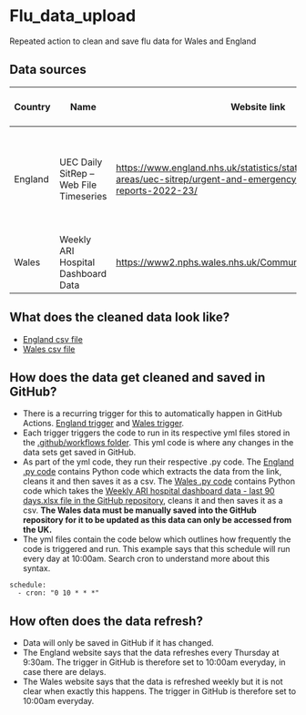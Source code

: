 # Flu_data_upload

Repeated action to clean and save flu data for Wales and England

## Data sources

| Country | Name | Website link | Public dashboard Link | Direct data link |
| --- | --- | --- | --- | --- |
| England	| UEC Daily SitRep – Web File Timeseries| https://www.england.nhs.uk/statistics/statistical-work-areas/uec-sitrep/urgent-and-emergency-care-daily-situation-reports-2022-23/ | None | The link changes, see the "UEC Daily SitRep – Web File Timeseries" link on the website. |
| Wales	| Weekly ARI Hospital Dashboard Data | https://www2.nphs.wales.nhs.uk/CommunitySurveillanceDocs.nsf | [Tableau](https://public.tableau.com/app/profile/public.health.wales.health.protection/viz/ARI-Hospitaladmissionsdashboard/ARIhospitaladmissionsdashboard?publish=yes) | [Direct download](https://www2.nphs.wales.nhs.uk/CommunitySurveillanceDocs.nsf/3dc04669c9e1eaa880257062003b246b/023d7e78efdbcc3980258917005779d4/$FILE/Weekly%20ARI%20hospital%20dashboard%20data%20-%20last%2090%20days.xlsx) |

## What does the cleaned data look like?
- [England csv file](https://raw.githubusercontent.com/SallySamNIHR/Flu_data_upload/main/england_flu_data.csv)
- [Wales csv file](https://raw.githubusercontent.com/SallySamNIHR/Flu_data_upload/main/wales_flu_data.csv)

## How does the data get cleaned and saved in GitHub?

- There is a recurring trigger for this to automatically happen in GitHub Actions. [England trigger](https://github.com/SallySamNIHR/Flu_data_upload/actions/workflows/flu_england.yml) and [Wales trigger](https://github.com/SallySamNIHR/Flu_data_upload/actions/workflows/flu_wales.yml).
- Each trigger triggers the code to run in its respective yml files stored in the [.github/workflows folder](https://github.com/SallySamNIHR/Flu_data_upload/tree/main/.github/workflows). This yml code is where any changes in the data sets get saved in GitHub.
- As part of the yml code, they run their respective .py code. The [England .py code](https://github.com/SallySamNIHR/Flu_data_upload/blob/main/flu_england.py) contains Python code which extracts the data from the link, cleans it and then saves it as a csv. The [Wales .py code](https://github.com/SallySamNIHR/Flu_data_upload/blob/main/flu_wales.py) contains Python code which takes the [Weekly ARI hospital dashboard data - last 90 days.xlsx file in the GitHub repository](https://github.com/SallySamNIHR/Flu_data_upload/blob/main/Weekly%20ARI%20hospital%20dashboard%20data%20-%20last%2090%20days.xlsx), cleans it and then saves it as a csv. **The Wales data must be manually saved into the GitHub repository for it to be updated as this data can only be accessed from the UK.**
- The yml files contain the code below which outlines how frequently the code is triggered and run. This example says that this schedule will run every day at 10:00am. Search cron to understand more about this syntax.

```
schedule:
  - cron: "0 10 * * *"
```

## How often does the data refresh?

- Data will only be saved in GitHub if it has changed.
- The England website says that the data refreshes every Thursday at 9:30am. The trigger in GitHub is therefore set to 10:00am everyday, in case there are delays.
- The Wales website says that the data is refreshed weekly but it is not clear when exactly this happens. The trigger in GitHub is therefore set to 10:00am everyday.
 
